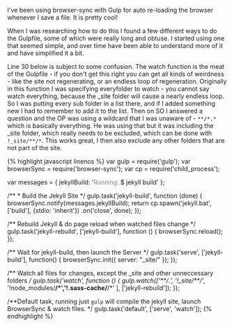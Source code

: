 ---
---
I've been using browser-sync with Gulp for auto re-loading the browser whenever I save a file. It is pretty cool!

When I was researching how to do this I found a few different ways to do the Gulpfile, some of which were really long and obtuse. I started using one that seemed simple, and over time have been able to understand more of it and have simplified it a bit.

Line 30 below is subject to some confusion. The watch function is the meat of the Gulpfile - if you don't get this right you can get all kinds of weirdness - like the site not regenerating, or an endless loop of regeneration. Originally in this function I was specifying everyfolder to watch - you cannot say watch everything, because the _site folder will cause a nearly endless loop. So I was putting every sub folder in a list there, and if I added something new I had to remember to add it to the list. Then on SO I answered a question and the OP was using a wildcard that I was unaware of - `**/*.*` which is basically everything. He was using that but it was including the _site folder, which really needs to be excluded, which can be done with `!_site/**/*`. This works great, I then also exclude any other folders that are not part of the site.

 {% highlight javascript linenos %}
var gulp        = require('gulp');
var browserSync = require('browser-sync');
var cp          = require('child_process');

var messages = {
    jekyllBuild: '<span style="color: grey">Running:</span> $ jekyll build'
};

/** * Build the Jekyll Site */
gulp.task('jekyll-build', function (done) {
    browserSync.notify(messages.jekyllBuild);
    return cp.spawn('jekyll.bat', ['build'], {stdio: 'inherit'})
        .on('close', done);
});

/** Rebuild Jekyll & do page reload when watched files change */
gulp.task('jekyll-rebuild', ['jekyll-build'], function () {
    browserSync.reload();
});

/** Wait for jekyll-build, then launch the Server */
gulp.task('serve', ['jekyll-build'], function() {
    browserSync.init({
        server: "_site/"
    });
});

/** Watch all files for changes, except the _site and other unneccessary folders */
gulp.task('watch', function () {
    gulp.watch(['**/*.*', '!_site/**/*', '!node_modules/**/*','!.sass-cache/**/*' ], ['jekyll-rebuild']);
});

/**Default task, running just `gulp` will compile the jekyll site, launch BrowserSync & watch files. */
gulp.task('default', ['serve', 'watch']);
{% endhighlight %}
